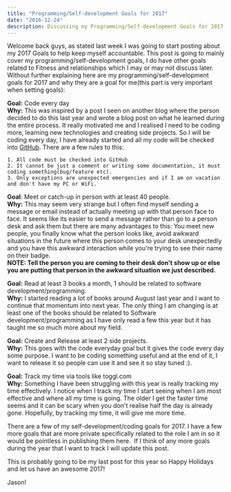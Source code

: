 ```yaml
---
title: "Programming/Self-development Goals for 2017"
date: "2016-12-24"
description: Discussing my Programming/Self-development Goals for 2017
---
```


Welcome back guys, as stated last week I was going to start posting about my 2017 Goals to help keep myself accountable. This post is going to mainly cover my programming/self-development goals, I do have other goals related to Fitness and relationships which I may or may not discuss later. Without further explaining here are my programming/self-development goals for 2017 and why they are a goal for me(this part is very important when setting goals):

**Goal:** Code every day  
**Why:** This was inspired by a post I seen on another blog where the person decided to do this last year and wrote a blog post on what he learned during the entire process. It really motivated me and I realised I need to be coding more, learning new technologies and creating side projects. So I will be coding every day, I have already started and all my code will be checked into [GitHub](https://github.com/thedeployguy). There are a few rules to this:

    1. All code must be checked into GitHub
    2. It cannot be just a comment or writing some documentation, it must coding something(bug/feature etc).
    3. Only exceptions are unexpected emergencies and if I am on vacation and don't have my PC or WiFi.

**Goal**: Meet or catch-up in person with at least 40 people.  
**Why:** This may seem very strange but I often find myself sending a message or email instead of actually meeting up with that person face to face. It seems like its easier to send a message rather than go to a person desk and ask them but there are many advantages to this: You meet new people, you finally know what the person looks like, avoid awkward situations in the future where this person comes to your desk unexpectedly and you have this awkward interaction while you're trying to see their name on their badge.  
**NOTE: Tell the person you are coming to their desk don't show up or else you are putting that person in the awkward situation we just described.**

**Goal:** Read at least 3 books a month, 1 should be related to software development/programming.  
**Why:** I started reading a lot of books around August last year and I want to continue that momentum into next year. The only thing I am changing is at least one of the books should be related to Software development/programming as I have only read a few this year but it has taught me so much more about my field.

**Goal:** Create and Release at least 2 side projects.  
**Why:** This goes with the code everyday goal but it gives the code every day some purpose. I want to be coding something useful and at the end of it, I want to release it so people can use it and see it so stay tuned :).

**Goal:** Track my time via tools like toggl.com  
**Why:** Something I have been struggling with this year is really tracking my time effectively. I notice when I track my time I start seeing when I am most effective and where all my time is going. The older I get the faster time seems and it can be scary when you don't realise half the day is already gone. Hopefully, by tracking my time, it will give me more time.

There are a few of my self-development/coding goals for 2017. I have a few more goals that are more private specifically related to the role I am in so it would be pointless in publishing them here.  If I think of any more goals during the year that I want to track I will update this post.

This is probably going to be my last post for this year so Happy Holidays and let us have an awesome 2017!

Jason!
